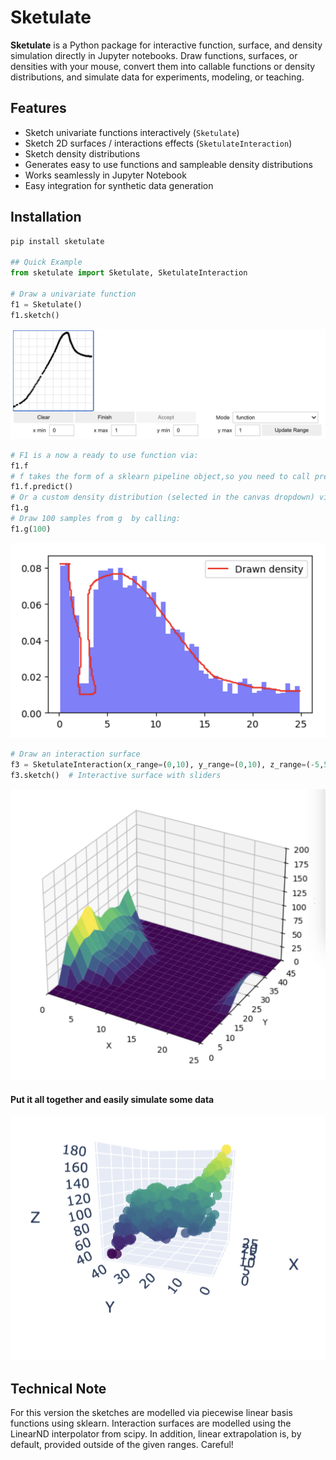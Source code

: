 # Sketulate

**Sketulate** is a Python package for interactive function, surface, and density simulation directly in Jupyter notebooks. Draw functions, surfaces, or densities with your mouse, convert them into callable functions or density distributions, and simulate data for experiments, modeling, or teaching.

## Features

- Sketch univariate functions interactively (`Sketulate`)  
- Sketch 2D surfaces / interactions effects (`SketulateInteraction`)  
- Sketch density distributions
- Generates easy to use functions and sampleable density distributions
- Works seamlessly in Jupyter Notebook
- Easy integration for synthetic data generation  

## Installation

```python
pip install sketulate

## Quick Example
from sketulate import Sketulate, SketulateInteraction

# Draw a univariate function
f1 = Sketulate()
f1.sketch()
```


![Sketch a Function](examples/images/draw_a_function.png)

```python
# F1 is a now a ready to use function via:
f1.f
# f takes the form of a sklearn pipeline object,so you need to call predict on new data:
f1.f.predict()
# Or a custom density distribution (selected in the canvas dropdown) via:
f1.g
# Draw 100 samples from g  by calling:
f1.g(100)
```
![Sketch a Density](examples/images/draw_a_density.png)

```python
# Draw an interaction surface
f3 = SketulateInteraction(x_range=(0,10), y_range=(0,10), z_range=(-5,5), grid_size=5)
f3.sketch()  # Interactive surface with sliders
```

![Sketch Interaction Surface via Sliders](examples/images/interaction_surfaces.png)

#### Put it all together and easily simulate some data
![Sketch a Function](examples/images/simulate_data.png)


## Technical Note
For this version the sketches are modelled via piecewise linear basis functions using sklearn.
Interaction surfaces are modelled using the LinearND interpolator from scipy.
In addition, linear extrapolation is, by default, provided outside of the given ranges. Careful!

